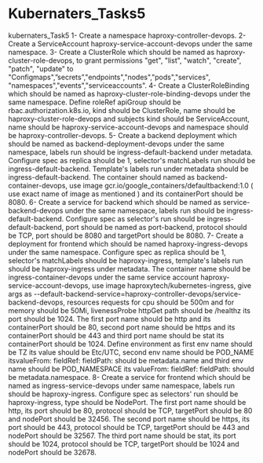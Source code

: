 # Kubernaters_Tasks5
kubernaters_Task5
1- Create a namespace haproxy-controller-devops.
2- Create a ServiceAccount haproxy-service-account-devops under the same namespace.
3- Create a ClusterRole which should be named as haproxy-cluster-role-devops, to grant
permissions "get", "list", "watch", "create", "patch", "update" to
"Configmaps",”secrets”,"endpoints","nodes","pods","services",
"namespaces","events","serviceaccounts".
4- Create a ClusterRoleBinding which should be named as
haproxy-cluster-role-binding-devops under the same namespace. Define roleRef apiGroup
should be rbac.authorization.k8s.io, kind should be ClusterRole, name should be
haproxy-cluster-role-devops and subjects kind should be ServiceAccount, name should be
haproxy-service-account-devops and namespace should be haproxy-controller-devops.
5- Create a backend deployment which should be named as backend-deployment-devops
under the same namespace, labels run should be ingress-default-backend under metadata.
Configure spec as replica should be 1, selector's matchLabels run should be
ingress-default-backend. Template's labels run under metadata should be
ingress-default-backend. The container should named as backend-container-devops, use
image gcr.io/google_containers/defaultbackend:1.0 ( use exact name of image as
mentioned ) and its containerPort should be 8080.
6- Create a service for backend which should be named as service-backend-devops under
the same namespace, labels run should be ingress-default-backend. Configure spec as
selector's run should be ingress-default-backend, port should be named as port-backend,
protocol should be TCP, port should be 8080 and targetPort should be 8080.
7- Create a deployment for frontend which should be named haproxy-ingress-devops
under the same namespace. Configure spec as replica should be 1, selector's matchLabels
should be haproxy-ingress, template's labels run should be haproxy-ingress under
metadata. The container name should be ingress-container-devops under the same service
account haproxy-service-account-devops, use image haproxytech/kubernetes-ingress, give
args as --default-backend-service=haproxy-controller-devops/service-backend-devops,
resources requests for cpu should be 500m and for memory should be 50Mi, livenessProbe
httpGet path should be /healthz its port should be 1024. The first port name should be http
and its containerPort should be 80, second port name should be https and its
containerPort should be 443 and third port name should be stat its containerPort should
be 1024. Define environment as first env name should be TZ its value should be Etc/UTC,
second env name should be POD_NAME itsvalueFrom:
fieldRef:
fieldPath: should be metadata.name and third env name should be POD_NAMESPACE
its
valueFrom:
fieldRef:
fieldPath: should be metadata.namespace.
8- Create a service for frontend which should be named as ingress-service-devops under
same namespace, labels run should be haproxy-ingress. Configure spec as selectors' run
should be haproxy-ingress, type should be NodePort. The first port name should be http,
its port should be 80, protocol should be TCP, targetPort should be 80 and nodePort should
be 32456. The second port name should be https, its port should be 443, protocol should
be TCP, targetPort should be 443 and nodePort should be 32567. The third port name
should be stat, its port should be 1024, protocol should be TCP, targetPort should be 1024
and nodePort should be 32678.
